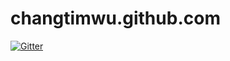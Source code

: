 # changtimwu.github.com

[![Gitter](https://badges.gitter.im/Join%20Chat.svg)](https://gitter.im/changtimwu/changtimwu.github.com?utm_source=badge&utm_medium=badge&utm_campaign=pr-badge&utm_content=badge)